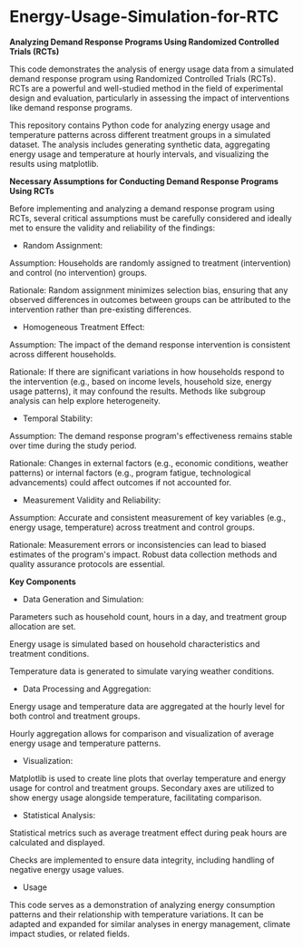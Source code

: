 # Energy-Usage-Simulation-for-RTC

**Analyzing Demand Response Programs Using Randomized Controlled Trials (RCTs)**

This code demonstrates the analysis of energy usage data from a simulated demand response program using Randomized Controlled Trials (RCTs). RCTs are a powerful and well-studied method in the field of experimental design and evaluation, particularly in assessing the impact of interventions like demand response programs.

This repository contains Python code for analyzing energy usage and temperature patterns across different treatment groups in a simulated dataset. The analysis includes generating synthetic data, aggregating energy usage and temperature at hourly intervals, and visualizing the results using matplotlib.

**Necessary Assumptions for Conducting Demand Response Programs Using RCTs**

Before implementing and analyzing a demand response program using RCTs, several critical assumptions must be carefully considered and ideally met to ensure the validity and reliability of the findings:

- Random Assignment:

Assumption: Households are randomly assigned to treatment (intervention) and control (no intervention) groups.  

Rationale: Random assignment minimizes selection bias, ensuring that any observed differences in outcomes between groups can be attributed to the intervention rather than pre-existing differences.

-  Homogeneous Treatment Effect:

Assumption: The impact of the demand response intervention is consistent across different households.  

Rationale: If there are significant variations in how households respond to the intervention (e.g., based on income levels, household size, energy usage patterns), it may confound the results. Methods like subgroup analysis can help explore heterogeneity.

-  Temporal Stability:

Assumption: The demand response program's effectiveness remains stable over time during the study period. 

Rationale: Changes in external factors (e.g., economic conditions, weather patterns) or internal factors (e.g., program fatigue, technological advancements) could affect outcomes if not accounted for.

-  Measurement Validity and Reliability:  

Assumption: Accurate and consistent measurement of key variables (e.g., energy usage, temperature) across treatment and control groups.  


Rationale: Measurement errors or inconsistencies can lead to biased estimates of the program's impact. Robust data collection methods and quality assurance protocols are essential.  






**Key Components**  

-  Data Generation and Simulation:  

Parameters such as household count, hours in a day, and treatment group allocation are set.

Energy usage is simulated based on household characteristics and treatment conditions.

Temperature data is generated to simulate varying weather conditions.

-  Data Processing and Aggregation:  

Energy usage and temperature data are aggregated at the hourly level for both control and treatment groups.

Hourly aggregation allows for comparison and visualization of average energy usage and temperature patterns.

-  Visualization:  

Matplotlib is used to create line plots that overlay temperature and energy usage for control and treatment groups.
Secondary axes are utilized to show energy usage alongside temperature, facilitating comparison.

-  Statistical Analysis:  

Statistical metrics such as average treatment effect during peak hours are calculated and displayed.

Checks are implemented to ensure data integrity, including handling of negative energy usage values.

-  Usage  

This code serves as a demonstration of analyzing energy consumption patterns and their relationship with temperature variations. It can be adapted and expanded for similar analyses in energy management, climate impact studies, or related fields.
